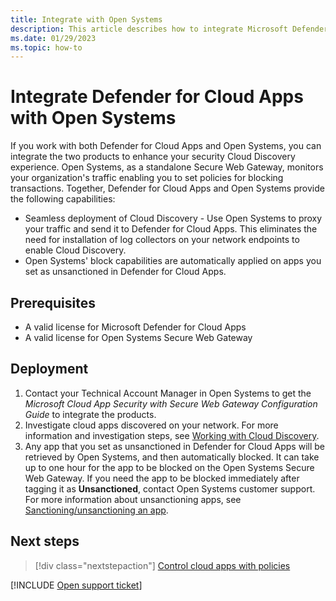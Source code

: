 ```yaml
---
title: Integrate with Open Systems
description: This article describes how to integrate Microsoft Defender for Cloud Apps with Open Systems for seamless Cloud Discovery and automated block of unsanctioned apps.
ms.date: 01/29/2023
ms.topic: how-to
---
```

# Integrate Defender for Cloud Apps with Open Systems



If you work with both Defender for Cloud Apps and Open Systems, you can integrate the two products to enhance your security Cloud Discovery experience. Open Systems, as a standalone Secure Web Gateway, monitors your organization's traffic enabling you to set policies for blocking transactions. Together, Defender for Cloud Apps and Open Systems provide the following capabilities:

- Seamless deployment of Cloud Discovery - Use Open Systems to proxy your traffic and send it to Defender for Cloud Apps. This eliminates the need for installation of log collectors on your network endpoints to enable Cloud Discovery.
- Open Systems' block capabilities are automatically applied on apps you set as unsanctioned in Defender for Cloud Apps.

## Prerequisites

- A valid license for Microsoft Defender for Cloud Apps
- A valid license for Open Systems Secure Web Gateway

## Deployment

1. Contact your Technical Account Manager in Open Systems to get the *Microsoft Cloud App Security with Secure Web Gateway Configuration Guide* to integrate the products.
1. Investigate cloud apps discovered on your network. For more information and investigation steps, see [Working with Cloud Discovery](working-with-cloud-discovery-data.md).
1. Any app that you set as unsanctioned in Defender for Cloud Apps will be retrieved by Open Systems, and then automatically blocked. It can take up to one hour for the app to be blocked on the Open Systems Secure Web Gateway. If you need the app to be blocked immediately after tagging it as **Unsanctioned**, contact Open Systems customer support. For more information about unsanctioning apps, see [Sanctioning/unsanctioning an app](governance-discovery.md#sanctioningunsanctioning-an-app).

## Next steps

> [!div class="nextstepaction"]
> [Control cloud apps with policies](control-cloud-apps-with-policies.md)

[!INCLUDE [Open support ticket](includes/support.md)]
